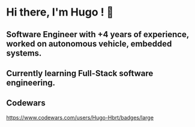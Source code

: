 # Hi there, I'm Hugo ! 👋

## Software Engineer with +4 years of experience, worked on autonomous vehicle, embedded systems.

## Currently learning Full-Stack software engineering.

## Codewars 
https://www.codewars.com/users/Hugo-Hbrt/badges/large
